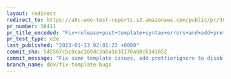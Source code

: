 ```yaml
---
layout: redirect
redirect_to: https://a8c-woo-test-reports.s3.amazonaws.com/public/pr/36411/e2e/index.html
pr_number: 36411
pr_title_encoded: "Fix+release+post+template+syntax+errors+and+add+prettierignore"
pr_test_type: e2e
last_published: "2023-01-13 02:01:23 +0000"
commit_sha: 545567c5c8cac369dc3a6a1e31170a60c6341652
commit_message: "Fix some template issues, add prettierignore to disable prettier on e…"
branch_name: dev/fix-template-bugs
---
```

